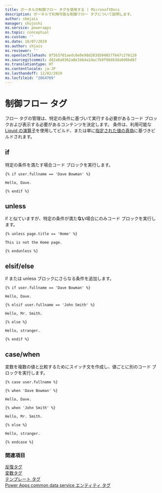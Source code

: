 ```yaml
---
title: ポータルの制御フロー タグを使用する | MicrosoftDocs
description: ポータルで利用可能な制御フロー タグについて説明します。
author: sbmjais
manager: shujoshi
ms.service: powerapps
ms.topic: conceptual
ms.custom: ''
ms.date: 10/07/2019
ms.author: shjais
ms.reviewer: ''
ms.openlocfilehash: 8f5b3701aedc0e0e98d203d5048577647c276120
ms.sourcegitcommit: dd2a8a0362a8e1b64a1dac7b9f98d43da8d0bd87
ms.translationtype: HT
ms.contentlocale: ja-JP
ms.lasthandoff: 12/02/2019
ms.locfileid: "2864769"
---
```

# <a name="control-flow-tags"></a>制御フロー タグ

フロー タグの管理は、特定の条件に基づいて実行する必要があるコード ブロックおよび表示する必要があるコンテンツを決定します。 条件は、利用可能な[Liquid の演算子](liquid-operators.md)を使用してビルド、または単に[指定された値の真偽](liquid-conditional-operators.md)に基づきビルドされます。  

## <a name="if"></a>if

特定の条件を満たす場合コード ブロックを実行します。

```
{% if user.fullname == 'Dave Bowman' %}

Hello, Dave.

{% endif %}
```

## <a name="unless"></a>unless

if と似ていますが、特定の条件が満た**ない**場合にのみコード ブロックを実行します。

```
{% unless page.title == 'Home' %}

This is not the Home page.

{% endunless %}
```

## <a name="elsifelse"></a>elsif/else

if または unless ブロックにさらなる条件を追加します。

```
{% if user.fullname == 'Dave Bowman' %}

Hello, Dave.

{% elsif user.fullname == 'John Smith' %}

Hello, Mr. Smith.

{% else %}

Hello, stranger.

{% endif %}
```

## <a name="casewhen"></a>case/when

変数を複数の値と比較するためにスイッチ文を作成し、値ごとに別のコード ブロックを実行します。

```
{% case user.fullname %}

{% when 'Dave Bowman' %}

Hello, Dave.

{% when 'John Smith' %}

Hello, Mr. Smith.

{% else %}

Hello, stranger.

{% endcase %}
```

### <a name="see-also"></a>関連項目

[反復タグ](iteration-tags.md)<br>
[変数タグ](variable-tags.md)<br>
[テンプレート タグ](template-tags.md)<br>
[Power Apps common data service エンティティ タグ](portals-entity-tags.md)
